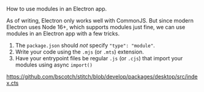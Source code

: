 How to use modules in an Electron app.

As of writing, Electron only works well with CommonJS. But since modern Electron uses Node 16+, which supports modules just fine, we can use modules in an Electron app with a few tricks.

1. The `package.json` should *not* specify `"type": "module"`.
2. Write your code using the `.mjs` (or `.mts`) extension.
3. Have your entrypoint files be regular `.js` (or `.cjs`) that import your modules using async `import()`

https://github.com/bscotch/stitch/blob/develop/packages/desktop/src/index.cts
